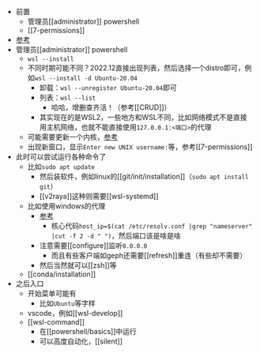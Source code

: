 - 前置
  - 管理员[[administrator]] powershell
  - [[7-permissions]]
- [参考](https://learn.microsoft.com/zh-cn/windows/wsl/install)
- 管理员[[administrator]] powershell
  - `wsl --install`
  - 不同时期可能不同？2022.12直接出现列表，然后选择一个distro即可，例如`wsl --install -d Ubuntu-20.04`
    - 卸载：`wsl --unregister Ubuntu-20.04`即可
    - 列表：`wsl --list`
      - 哈哈，增删查齐活！（参考[[CRUD]]）
    - 其实现在的是WSL2，一些地方和WSL不同，比如网络模式不是直接用主机网络，也就不能直接使用`127.0.0.1:<端口>`的代理
  - 可能需要更新一个内核，[参考](https://learn.microsoft.com/zh-cn/windows/wsl/install-manual#step-4---download-the-linux-kernel-update-package)
  - 出现新窗口，显示`Enter new UNIX username:`等，参考[[7-permissions]]
- 此时可以尝试运行各种命令了
  - 比如`sudo apt update`
    - 然后装软件，例如linux的[[git/init/installation]]（`sudo apt install git`）
    - [[v2raya]]这种则需要[[wsl-systemd]]
  - 比如使用windows的代理
    - [参考](https://zhuanlan.zhihu.com/p/153124468)
      - 核心代码`host_ip=$(cat /etc/resolv.conf |grep "nameserver" |cut -f 2 -d " ")`，然后端口该是啥是啥
    - 注意需要[[configure]]监听`0.0.0.0`
      - 而且有些客户端如geph还需要[[refresh]]重连（有些却不需要）
    - 然后当然就可以[[zsh]]等
  - [[conda/installation]]
- 之后入口
  - 开始菜单可能有
    - 比如`Ubuntu`等字样
  - vscode，例如[[wsl-develop]]
  - [[wsl-command]]
    - 在[[powershell/basics]]中运行
    - 可以高度自动化，[[silent]]